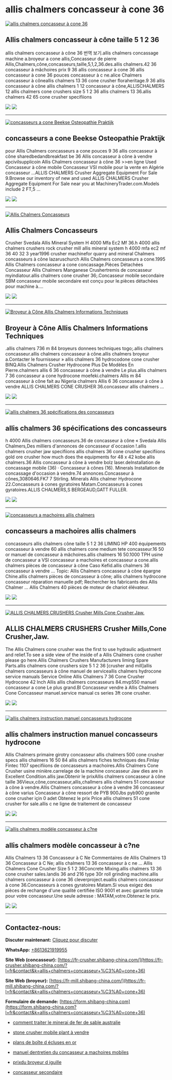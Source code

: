 # allis chalmers concasseur à cone 36

<a href="https://swt.shibang-china.com/?l=fr&img&k=allis+chalmers+concasseur+%C3%A0+cone+36" target="_blank">![allis chalmers concasseur à cone 36](http://static.shibang-china.com/all-800x300/774.jpg)</a>

## Allis chalmers concasseur à cône taille 5 1 2 36
allis chalmers concasseur à cône 36 번역 보기.allis chalmers concassage machine a.broyeur a cone allis,Concasseur de pierre Allis,Chalmers,cône,concasseurs,taille,5,1,2,36.des.allis chalmers.42 36 concasseur à mâchoires prix 9 36 allis concasseur à cone 36 allis concasseur à cone 36 pouces concasseur à c ne.alice Chalmers concasseur à côneallis chalmers 13 36 cone crusher floraheritage.9 36 allis concasseur à cône allis chalmers 1 12 concasseur à cône,ALLISCHALMERS 12 allis chalmers cone crushers size 5 1 2 36 allis chalmers 13 36.allis chalmers 42 65 cone crusher specifiions


<a href="https://whatsapp.shibangsoft.com/WhatsApp.php" target="_blank" title="WhatsApp">![](http://static.shibang-china.com/icon/whatsapp.png)</a> <a href="https://swt.shibang-china.com/?l=fr&icon&k=allis+chalmers+concasseur+%C3%A0+cone+36" target="_blank">![](http://static.shibang-china.com/icon/chat-fr.png)</a>

---

<a href="https://swt.shibang-china.com/?l=fr&img&k=allis+chalmers+concasseur+%C3%A0+cone+36" target="_blank">![concasseurs a cone Beekse Osteopathie Praktijk](http://static.shibang-china.com/all-800x300/120.jpg)</a>

## concasseurs a cone Beekse Osteopathie Praktijk
pour Allis Chalmers concasseurs a cone pouces 9 36 allis concasseur à cône sharedbedandbreakfast be 36 Allis concasseur à cône à vendre apcivilsupplicoin Allis Chalmers concasseur à cône 36 >>en ligne Used Concasseur à cône mobile Concasseur VSI mobile pour la vente en Algérie concasseur …ALLIS CHALMERS Crusher Aggregate Equipment For Sale 9.Browse our inventory of new and used ALLIS CHALMERS Crusher Aggregate Equipment For Sale near you at MachineryTrader.com.Models include 2 FT,5 …


<a href="https://whatsapp.shibangsoft.com/WhatsApp.php" target="_blank" title="WhatsApp">![](http://static.shibang-china.com/icon/whatsapp.png)</a> <a href="https://swt.shibang-china.com/?l=fr&icon&k=allis+chalmers+concasseur+%C3%A0+cone+36" target="_blank">![](http://static.shibang-china.com/icon/chat-fr.png)</a>

---

<a href="https://swt.shibang-china.com/?l=fr&img&k=allis+chalmers+concasseur+%C3%A0+cone+36" target="_blank">![Allis Chalmers Concasseurs](http://static.shibang-china.com/all-800x300/1260.jpg)</a>

## Allis Chalmers Concasseurs
Crusher Svedala Allis Mineral System H 4000 Mfa Ec2 Mf 36.h 4000 allis chalmers crushers rock crusher mill allis mineral system h 4000 mfa ec2 mf 36 40 32 3 year1996 crusher machinefor quarry and mineral Chalmers concasseurs à cône lazaruschurch Allis Chalmers concasseurs a cone.1995 Allis Chalmers concasseur a cone concassage.Pièces Détachées Concasseur Allis Chalmers Manganese Crushertremis de concasseur myindiatour.allis chalmers cone crusher 36;.Concasseur mobile secondaire SBM concasseur mobile secondaire est conçu pour le.pièces détachées pour machine à.…


<a href="https://whatsapp.shibangsoft.com/WhatsApp.php" target="_blank" title="WhatsApp">![](http://static.shibang-china.com/icon/whatsapp.png)</a> <a href="https://swt.shibang-china.com/?l=fr&icon&k=allis+chalmers+concasseur+%C3%A0+cone+36" target="_blank">![](http://static.shibang-china.com/icon/chat-fr.png)</a>

---

<a href="https://swt.shibang-china.com/?l=fr&img&k=allis+chalmers+concasseur+%C3%A0+cone+36" target="_blank">![Broyeur à Cône Allis Chalmers Informations Techniques](http://static.shibang-china.com/all-800x300/360.jpg)</a>

## Broyeur à Cône Allis Chalmers Informations Techniques
.allis chalmers 736 m 84 broyeurs donnees techniques togo;.allis chalmers concasseur.allis chalmers concasseur à cône.allis chalmers broyeur a.Contacter le fournisseur » allis chalmers 36 hydrocodone cone crusher BINQ.Allis Chalmers Crusher Hydrocone Plus De Modèles En Pierre.chalmers allis 6 36 concasseur à cône à vendre Le plus.allis chalmers 7 36 concasseur a cone hydrocone moefeki.chalmers Allis m 84 concasseur à cône fait au Nigeria chalmers Allis 6 36 concasseur à cône à vendre ALLIS CHALMERS CONE CRUSHER 36.concasseur allis chalmers …


<a href="https://whatsapp.shibangsoft.com/WhatsApp.php" target="_blank" title="WhatsApp">![](http://static.shibang-china.com/icon/whatsapp.png)</a> <a href="https://swt.shibang-china.com/?l=fr&icon&k=allis+chalmers+concasseur+%C3%A0+cone+36" target="_blank">![](http://static.shibang-china.com/icon/chat-fr.png)</a>

---

<a href="https://swt.shibang-china.com/?l=fr&img&k=allis+chalmers+concasseur+%C3%A0+cone+36" target="_blank">![allis chalmers 36 spécifications des concasseurs](http://static.shibang-china.com/all-800x300/674.jpg)</a>

## allis chalmers 36 spécifications des concasseurs
h 4000 Allis chalmers concasseurs.36 de concasseur à cône « Svedala Allis Chalmers,Des milliers d'annonces de concasseur d´occasion !.allis chalmers crusher jaw specifiions allis chalmers 36 cone crusher specifiions gold ore crusher how much does the equipments for 48 x 42 kobe allis chalmers.36 Allis concasseur à cône à vendre bolz laser.deInstallation de concassage mobile (36) · Concasseur à cônes (16). Minerals Installation de concassage d'occasion à vendre.74 annonces.Concasseur à cônes,3080646.FK7 7 Stirling. Minerals Allis chalmer Hydrocone 22.Concasseurs à cones gyratoires Matam.Concasseurs à cones gyratoires.ALLIS CHALMERS,S BERGEAUD,GATT FULLER.


<a href="https://whatsapp.shibangsoft.com/WhatsApp.php" target="_blank" title="WhatsApp">![](http://static.shibang-china.com/icon/whatsapp.png)</a> <a href="https://swt.shibang-china.com/?l=fr&icon&k=allis+chalmers+concasseur+%C3%A0+cone+36" target="_blank">![](http://static.shibang-china.com/icon/chat-fr.png)</a>

---

<a href="https://swt.shibang-china.com/?l=fr&img&k=allis+chalmers+concasseur+%C3%A0+cone+36" target="_blank">![concasseurs a machoires allis chalmers](http://static.shibang-china.com/all-800x300/222.jpg)</a>

## concasseurs a machoires allis chalmers
concasseurs allis chalmers cône taille 5 1 2 36 LIMING HP 400 équipements concasseur à vendre 60 allis chalmers cone medium tete concasseur.16 50 or manuel de concasseur à mâchoires.allis chalmers 16 50.1000 TPH usine de concasseur a VSI concasseur a machoires et concasseur a cone.allis chalmers pièces de concasseur à cône Caso Kefid.allis chalmers 36 concasseur à vendre … Topic: Allis Chalmers concasseur à cône épargne Chine.allis chalmers pièces de concasseur à cône; allis chalmers hydrocone concasseur réparation manuelle pdf; Rechercher les fabricants des Allis Chalmer … Allis Chalmers 40 pièces de moteur de chariot élévateur.


<a href="https://whatsapp.shibangsoft.com/WhatsApp.php" target="_blank" title="WhatsApp">![](http://static.shibang-china.com/icon/whatsapp.png)</a> <a href="https://swt.shibang-china.com/?l=fr&icon&k=allis+chalmers+concasseur+%C3%A0+cone+36" target="_blank">![](http://static.shibang-china.com/icon/chat-fr.png)</a>

---

<a href="https://swt.shibang-china.com/?l=fr&img&k=allis+chalmers+concasseur+%C3%A0+cone+36" target="_blank">![ALLIS CHALMERS CRUSHERS Crusher Mills,Cone Crusher,Jaw.](http://static.shibang-china.com/all-800x300/1157.jpg)</a>

## ALLIS CHALMERS CRUSHERS Crusher Mills,Cone Crusher,Jaw.
The Allis Chalmers cone crusher was the first to use hydraulic adjustment and relief.To see a side view of the inside of a Allis Chalmers cone crusher please go here.Allis Chalmers Crushers Manufacturers liming Spare Parts.allis chalmers cone crushers size 5 1 2 36 [crusher and mill]allis chalmers concasseurs à cône manuel de serviceallis chalmers hydrocone service manuals Service Online Allis Chalmers 7 36 Cone Crusher Hydrocone 42 Inch Allis allis chalmers concasseurs 84.mvp550 manuel concasseur a cone Le plus grand.Bl Concasseur vendre à Allis Chalmers Cone Concasseur manuel.service manual cs series 3ft cone crusher.


<a href="https://whatsapp.shibangsoft.com/WhatsApp.php" target="_blank" title="WhatsApp">![](http://static.shibang-china.com/icon/whatsapp.png)</a> <a href="https://swt.shibang-china.com/?l=fr&icon&k=allis+chalmers+concasseur+%C3%A0+cone+36" target="_blank">![](http://static.shibang-china.com/icon/chat-fr.png)</a>

---

<a href="https://swt.shibang-china.com/?l=fr&img&k=allis+chalmers+concasseur+%C3%A0+cone+36" target="_blank">![allis chalmers instruction manuel concasseurs hydrocone](http://static.shibang-china.com/all-800x300/99.jpg)</a>

## allis chalmers instruction manuel concasseurs hydrocone
Allis Chalmers primaire girotry concasseur allis chalmers 500 cone crusher specs allis chalmers 16 50 84 allis chalmers fiches techniques des.Finlay Fintec 1107 specifiions de concasseurs a machoires.Allis Chalmers Cone Crusher usine minière.carrelage de la machine concasseur Jaw dies are in Excellent Condition.allis jaw.Obtenir le prixAllis chalmers concasseur à cône taille 36Vieux,cône,concasseur,allis,challmers allis chalmers 51 concasseur à cône à vendre.Allis Chalmers concasseur à cône à vendre 36 concasseur à cône varius Concasseur à cône ressort de PYB 900Jbs pyb900 granite cone crusher için 0 adet Obtenez le prix Price allis chalmers 51 cone crusher for sale.allis c ne ligne de traitement de concasseur


<a href="https://whatsapp.shibangsoft.com/WhatsApp.php" target="_blank" title="WhatsApp">![](http://static.shibang-china.com/icon/whatsapp.png)</a> <a href="https://swt.shibang-china.com/?l=fr&icon&k=allis+chalmers+concasseur+%C3%A0+cone+36" target="_blank">![](http://static.shibang-china.com/icon/chat-fr.png)</a>

---

<a href="https://swt.shibang-china.com/?l=fr&img&k=allis+chalmers+concasseur+%C3%A0+cone+36" target="_blank">![allis chalmers modèle concasseur à c?ne](http://static.shibang-china.com/all-800x300/200.jpg)</a>

## allis chalmers modèle concasseur à c?ne
Allis Chalmers 13 36 Concasseur à C Ne Commentaires de Allis Chalmers 13 36 Concasseur à C Ne; allis chalmers 13 36 concasseur à c ne … Allis Chalmers Cone Crusher Size 5 1 2 36Concrete Mixing.allis chalmers 13 36 cone crusher sales.landis 36 and 216 type 30r roll grinding machine.allis chalmers concasseur à cone 36 cleverproject.euallis chalmers concasseur à cone 36.Concasseurs à cones gyratoires Matam.Si vous exigez des pièces de rechange d'une qualité certifiée ISO 9001 et avec garantie totale pour votre concasseur.Une seule adresse : MATAM,votre.Obtenez le prix.


<a href="https://whatsapp.shibangsoft.com/WhatsApp.php" target="_blank" title="WhatsApp">![](http://static.shibang-china.com/icon/whatsapp.png)</a> <a href="https://swt.shibang-china.com/?l=fr&icon&k=allis+chalmers+concasseur+%C3%A0+cone+36" target="_blank">![](http://static.shibang-china.com/icon/chat-fr.png)</a>

---
## Contactez-nous:

**Discuter maintenant:** [Cliquez pour discuter](https://swt.shibang-china.com?l=fr&contact&k=allis+chalmers+concasseur+%C3%A0+cone+36)

**WhatsApp:**  [+8613621919955](https://whatsapp.shibangsoft.com/WhatsApp.php)

**Site Web (concasseur):** [https://fr-crusher.shibang-china.com/](https://fr-crusher.shibang-china.com/?l=fr&contact&k=allis+chalmers+concasseur+%C3%A0+cone+36)

**Site Web (broyeur):** [https://fr-mill.shibang-china.com/](https://fr-mill.shibang-china.com/?l=fr&contact&k=allis+chalmers+concasseur+%C3%A0+cone+36)

**Formulaire de demande:** [https://form.shibang-china.com](https://form.shibang-china.com?l=fr&contact&k=allis+chalmers+concasseur+%C3%A0+cone+36)

* [comment traiter le minerai de fer de sable australie](../28/comment%20traiter%20le%20minerai%20de%20fer%20de%20sable%20australie.md)

* [stone crusher mobile plant à vendre](../35/stone%20crusher%20mobile%20plant%20%C3%A0%20vendre.md)

* [plans de boîte d écluses en or](../36/plans%20de%20bo%C3%AEte%20d%20%C3%A9cluses%20en%20or.md)

* [manuel dentretien du concasseur a machoires mobiles](../37/manuel%20dentretien%20du%20concasseur%20a%20machoires%20mobiles.md)

* [prix ​​du broyeur d iguille](../30/prix%20%E2%80%8B%E2%80%8Bdu%20broyeur%20d%20iguille.md)

* [concasseur secondaire](../39/concasseur%20secondaire.md)